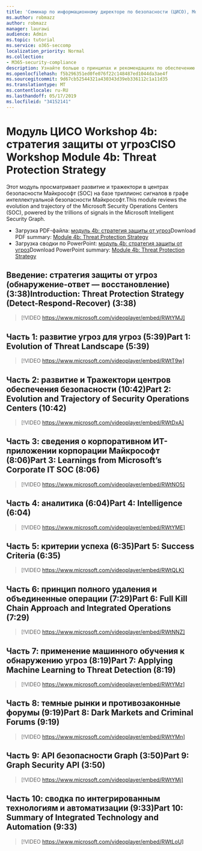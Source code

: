```yaml
---
title: 'Семинар по информационному директоре по безопасности (ЦИСО), Module 4b: стратегия защиты от угроз'
ms.author: robmazz
author: robmazz
manager: laurawi
audience: Admin
ms.topic: tutorial
ms.service: o365-seccomp
localization_priority: Normal
ms.collection:
- M365-security-compliance
description: Узнайте больше о принципах и рекомендациях по обеспечению безопасности модернизации в Организации.
ms.openlocfilehash: f5b296351ed0fe076f22c148487ed1044da3ae4f
ms.sourcegitcommit: 9d67cb52544321a430343d39eb336112c1a11d35
ms.translationtype: MT
ms.contentlocale: ru-RU
ms.lasthandoff: 05/17/2019
ms.locfileid: "34152141"
---
```

# <a name="ciso-workshop-module-4b-threat-protection-strategy"></a><span data-ttu-id="01ea1-103">Модуль ЦИСО Workshop 4b: стратегия защиты от угроз</span><span class="sxs-lookup"><span data-stu-id="01ea1-103">CISO Workshop Module 4b: Threat Protection Strategy</span></span> 

<span data-ttu-id="01ea1-104">Этот модуль просматривает развитие и тражектори в центрах безопасности Майкрософт (SOC) на базе триллионс сигналов в графе интеллектуальной безопасности Майкрософт.</span><span class="sxs-lookup"><span data-stu-id="01ea1-104">This module reviews the evolution and trajectory of the Microsoft Security Operations Centers (SOC), powered by the trillions of signals in the Microsoft Intelligent Security Graph.</span></span>

- <span data-ttu-id="01ea1-105">Загрузка PDF-файла: [модуль 4b: стратегия защиты от угроз](media/ciso-workshop-4b-threat-protection-strategy.pdf)</span><span class="sxs-lookup"><span data-stu-id="01ea1-105">Download PDF summary: [Module 4b: Threat Protection Strategy](media/ciso-workshop-4b-threat-protection-strategy.pdf)</span></span>
- <span data-ttu-id="01ea1-106">Загрузка сводки по PowerPoint: [модуль 4b: стратегия защиты от угроз](https://docs.microsoft.com/office365/securitycompliance/media/ciso-workshop-4b-threat-protection-strategy.pptx)</span><span class="sxs-lookup"><span data-stu-id="01ea1-106">Download PowerPoint summary: [Module 4b: Threat Protection Strategy](https://docs.microsoft.com/office365/securitycompliance/media/ciso-workshop-4b-threat-protection-strategy.pptx)</span></span>

## <a name="introduction-threat-protection-strategy-detect-respond-recover-338"></a><span data-ttu-id="01ea1-107">Введение: стратегия защиты от угроз (обнаружение-ответ — восстановление) (3:38)</span><span class="sxs-lookup"><span data-stu-id="01ea1-107">Introduction: Threat Protection Strategy (Detect-Respond-Recover) (3:38)</span></span>

> [!VIDEO https://www.microsoft.com/videoplayer/embed/RWtYMJ]

## <a name="part-1-evolution-of-threat-landscape-539"></a><span data-ttu-id="01ea1-108">Часть 1: развитие угроз для угроз (5:39)</span><span class="sxs-lookup"><span data-stu-id="01ea1-108">Part 1: Evolution of Threat Landscape (5:39)</span></span>

> [!VIDEO https://www.microsoft.com/videoplayer/embed/RWtT9w]

## <a name="part-2-evolution-and-trajectory-of-security-operations-centers-1042"></a><span data-ttu-id="01ea1-109">Часть 2: развитие и Тражектори центров обеспечения безопасности (10:42)</span><span class="sxs-lookup"><span data-stu-id="01ea1-109">Part 2: Evolution and Trajectory of Security Operations Centers (10:42)</span></span>

> [!VIDEO https://www.microsoft.com/videoplayer/embed/RWtDxA]

## <a name="part-3-learnings-from-microsofts-corporate-it-soc-806"></a><span data-ttu-id="01ea1-110">Часть 3: сведения о корпоративном ИТ-приложении корпорации Майкрософт (8:06)</span><span class="sxs-lookup"><span data-stu-id="01ea1-110">Part 3: Learnings from Microsoft’s Corporate IT SOC (8:06)</span></span>

> [!VIDEO https://www.microsoft.com/videoplayer/embed/RWtNO5]

## <a name="part-4-intelligence-604"></a><span data-ttu-id="01ea1-111">Часть 4: аналитика (6:04)</span><span class="sxs-lookup"><span data-stu-id="01ea1-111">Part 4: Intelligence (6:04)</span></span>

> [!VIDEO https://www.microsoft.com/videoplayer/embed/RWtYME]

## <a name="part-5-success-criteria-635"></a><span data-ttu-id="01ea1-112">Часть 5: критерии успеха (6:35)</span><span class="sxs-lookup"><span data-stu-id="01ea1-112">Part 5: Success Criteria (6:35)</span></span>

> [!VIDEO https://www.microsoft.com/videoplayer/embed/RWtQLK]

## <a name="part-6-full-kill-chain-approach-and-integrated-operations-729"></a><span data-ttu-id="01ea1-113">Часть 6: принцип полного удаления и объединенные операции (7:29)</span><span class="sxs-lookup"><span data-stu-id="01ea1-113">Part 6: Full Kill Chain Approach and Integrated Operations (7:29)</span></span>

> [!VIDEO https://www.microsoft.com/videoplayer/embed/RWtNNZ]

## <a name="part-7-applying-machine-learning-to-threat-detection-819"></a><span data-ttu-id="01ea1-114">Часть 7: применение машинного обучения к обнаружению угроз (8:19)</span><span class="sxs-lookup"><span data-stu-id="01ea1-114">Part 7: Applying Machine Learning to Threat Detection (8:19)</span></span>

> [!VIDEO https://www.microsoft.com/videoplayer/embed/RWtYMz]

## <a name="part-8-dark-markets-and-criminal-forums-919"></a><span data-ttu-id="01ea1-115">Часть 8: темные рынки и противозаконные форумы (9:19)</span><span class="sxs-lookup"><span data-stu-id="01ea1-115">Part 8: Dark Markets and Criminal Forums (9:19)</span></span>

> [!VIDEO https://www.microsoft.com/videoplayer/embed/RWtYMn]

## <a name="part-9-graph-security-api-350"></a><span data-ttu-id="01ea1-116">Часть 9: API безопасности Graph (3:50)</span><span class="sxs-lookup"><span data-stu-id="01ea1-116">Part 9: Graph Security API (3:50)</span></span>

> [!VIDEO https://www.microsoft.com/videoplayer/embed/RWtYMj]

## <a name="part-10-summary-of-integrated-technology-and-automation-933"></a><span data-ttu-id="01ea1-117">Часть 10: сводка по интегрированным технологиям и автоматизации (9:33)</span><span class="sxs-lookup"><span data-stu-id="01ea1-117">Part 10: Summary of Integrated Technology and Automation (9:33)</span></span>

> [!VIDEO https://www.microsoft.com/videoplayer/embed/RWtLoU]